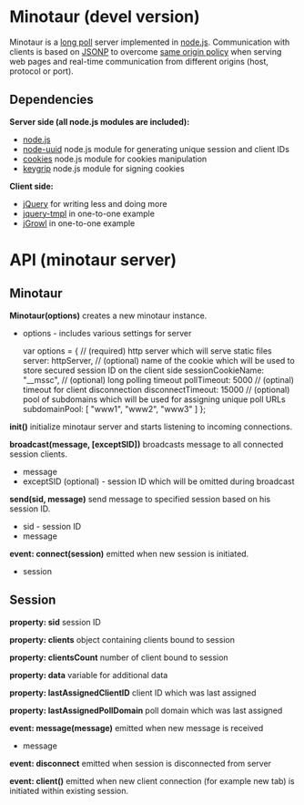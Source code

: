 Minotaur (devel version)
========================

Minotaur is a [long poll](http://en.wikipedia.org/wiki/Push_technology) server implemented 
in [node.js](http://nodejs.org/). Communication with clients is based on [JSONP](http://en.wikipedia.org/wiki/JSONP#JSONP) 
to overcome [same origin policy](http://en.wikipedia.org/wiki/Same_origin_policy) when serving 
web pages and real-time communication from different origins (host, protocol or port).

Dependencies
------------

**Server side (all node.js modules are included):**

 * [node.js](http://nodejs.org/)
 * [node-uuid](https://github.com/broofa/node-uuid) node.js module for generating unique session and client IDs
 * [cookies](https://github.com/jed/cookies) node.js module for cookies manipulation
 * [keygrip](https://github.com/jed/keygrip) node.js module for signing cookies

**Client side:**

 * [jQuery](http://jquery.com/) for writing less and doing more
 * [jquery-tmpl](https://github.com/jquery/jquery-tmpl) in one-to-one example
 * [jGrowl](http://stanlemon.net/projects/jgrowl.html) in one-to-one example

API (minotaur server)
=====================

Minotaur
--------

**Minotaur(options)** creates a new minotaur instance.

 * options - includes various settings for server
 
    var options = {
		// (required) http server which will serve static files
		server: httpServer,
		// (optional) name of the cookie which will be used to store secured session ID on the client side
		sessionCookieName: "__mssc",
		// (optional) long polling timeout
		pollTimeout: 5000
		// (optinal) timeout for client disconnection
		disconnectTimeout: 15000
		// (optional) pool of subdomains which will be used for assigning unique poll URLs
		subdomainPool: [ "www1", "www2", "www3" ]
	};
	
**init()** initialize minotaur server and starts listening to incoming connections.

**broadcast(message, [exceptSID])** broadcasts message to all connected session clients.

 * message
 * exceptSID (optional) - session ID which will be omitted during broadcast
 
**send(sid, message)** send message to specified session based on his session ID.

 * sid - session ID
 * message

**event: connect(session)** emitted when new session is initiated.

 * session

Session
-------
 
**property: sid** session ID

**property: clients** object containing clients bound to session

**property: clientsCount** number of client bound to session
 
**property: data** variable for additional data

**property: lastAssignedClientID** client ID which was last assigned

**property: lastAssignedPollDomain** poll domain which was last assigned

**event: message(message)** emitted when new message is received

 * message
 
**event: disconnect** emitted when session is disconnected from server
 
**event: client()** emitted when new client connection (for example new tab) is initiated within existing session.

